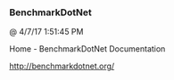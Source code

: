 ﻿

### BenchmarkDotNet
@ 4/7/17 1:51:45 PM

Home - BenchmarkDotNet Documentation


http://benchmarkdotnet.org/

